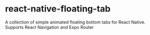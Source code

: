 # react-native-floating-tab

A collection of simple animated floating bottom tabs for React Native. Supports React Navigation and Expo Router

